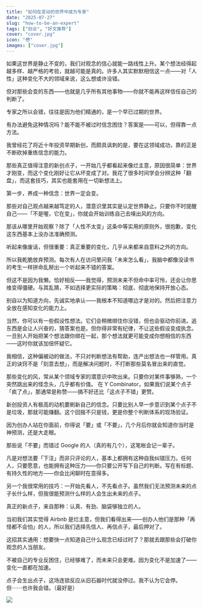 ```yaml
---
title: "如何在变动的世界中成为专家"
date: "2025-07-27"
slug: "how-to-be-an-expert"
tags: ["创业", "好文推荐"]
cover: "cover.jpg"
icon: "😎"
images: ["cover.jpg"]
---
```

如果这世界是静止不变的，我们对观念的信心就能一路线性上升。某个想法经得起越多样、越严格的考验，就越可能是真的。许多人其实默默相信这一点——对「人性」这种变化不大的领域来说，这么想或许没错。



但对那些会变的东西——也就是几乎所有其他事物——你就不能再这样信任自己的判断了。



专家之所以会错，往往是因为他们精通的，是一个早已过期的世界。



有办法避免这种情况吗？能不能不被过时信念困住？答案是——可以，但得靠一点方法。



我曾经花了将近十年投资早期新创，而颇具讽刺的是，要在这领域成功，靠的正是不断砍掉重练信念的能力。



那些真正值得注意的新创点子，一开始几乎都看起来像烂主意，原因很简单：世界才刚变，而这个变化刚好让它从坏变成了对。我花了很多时间学会分辨这种「翻盘」，而这套技巧，其实也能套用在一切新想法上。



第一步，养成一种信念：世界一定会变。



那些对自己观点越来越笃定的人，潜意识里其实是认定世界静止。只要你不时提醒自己——「不是喔，它在变」，你就会开始训练自己去嗅出风的方向。



那该从哪里开始观察？除了「人性不太变」这条中等实用的原则外，很抱歉，变化这东西基本上没办法准确预测。



听起来像废话，但很重要：真正重要的变化，几乎从来都来自意料之外的方向。



所以我乾脆放弃预测。每次有人在访问里问我「未来怎么看」，我脑中都像没读书的考生一样拼命乱掰出一个听起来不错的答案。



但这不是因为我懒。恰好相反——我觉得，预测未来不但命中率可怜，还会让你思维变得僵硬。与其乱猜，不如选择更实际的策略：彻底、彻底地保持开放心态。



别自以为知道方向，先诚实地承认——我根本不知道哪边才是对的。然后把注意力全放在感知变化的能力上。



当然，你可以有一些假设性想法。它们会稍微绑住你没错，但也会驱动你前进。追东西是会让人兴奋的，猜答案也是。但你得非常有纪律，不让这些假设变成执念。
一旦别人开始把某个想法跟你绑在一起，那个想法就更可能变成你想相信的东西——这时你就该加倍怀疑它。



我相信，这种偏被动的做法，不只对判断想法有帮助，连产出想法也一样管用。真正的诀窍不是「刻意去想」，而是解决问题时，不打断那些莫名冒出来的直觉。



那些变化的风，常从某个领域专家的潜意识中吹出来。只要你对某件事够熟，一个突然跳出来的怪念头，几乎都有价值。
在 Y Combinator，如果我们说某个点子「疯了点」，那通常是称赞——搞不好还比「这点子不错」更赞。



新创投资人有极高的动机要刷新自己的信念。只要比别人早一步意识到某个点子不是垃圾，那就可能赚翻。这个回报不只是钱，更是你整个判断体系的现场验证。



因为创办人站在你面前，你得说「要」或「不要」，几个月后你就会知道你当时是神预测，还是大走眼。



那些说「不要」而错过 Google 的人（真的有几个），这笔帐会记一辈子。



凡是对想法要「下注」而非只评论的人，基本上都拥有这种自我纠错压力。任何人，只要愿意，也能拥有这种压力——你只要公开写下自己的判断。写在有标题、有持久性的地方——你会比闲聊时在意得多。



另一个我很常用的技巧：一开始先看人，不先看点子。虽然我们无法预测未来的点子长什么样，但我很能预测什么样的人会生出未来的点子。



真正的新点子，来自那种：认真、有劲、脑袋够独立的人。



当初我们其实觉得 Airbnb 是烂主意，但我们看得出来——创办人他们是那种「再怪都不会怕」的人，所以我们选择先信人、再信点子，最后押对了。



这招其实通用：想要快一点知道自己什么观念已经过时了？那就去跟那些会打破你观念的人当朋友。



不被自己的专业反困住，已经够难了，而未来只会更难。因为变化不是加速了——变化一直都在加速。



点子会生出点子，这场连锁反应从旧石器时代就没停过。我不认为它会停。
但⋯⋯也许我会错。（最好是）




![](https://prod-files-secure.s3.us-west-2.amazonaws.com/112d0858-5090-4d34-a606-b75eb8d65fd2/46476355-9cf3-4e99-9b7a-3531bc426380/1000202064.png?X-Amz-Algorithm=AWS4-HMAC-SHA256&X-Amz-Content-Sha256=UNSIGNED-PAYLOAD&X-Amz-Credential=ASIAZI2LB4665SB6GP2C%2F20250919%2Fus-west-2%2Fs3%2Faws4_request&X-Amz-Date=20250919T074318Z&X-Amz-Expires=3600&X-Amz-Security-Token=IQoJb3JpZ2luX2VjEFUaCXVzLXdlc3QtMiJIMEYCIQCJx22ec%2BzcUS3jI%2BuHRqVZlwfD4vVOV9nsRephEKR2%2FQIhAPqRrjazX1quzmq7CTqtuGQVgGG4jAk94jXKHSX42To%2FKogECM7%2F%2F%2F%2F%2F%2F%2F%2F%2F%2FwEQABoMNjM3NDIzMTgzODA1IgxirB46oZ60C%2Fe4yaMq3AMdrCmmjkoNjh2X%2FmWc3%2FmNi1hoxo5um3coioxj964gXZIa2axFLevrQVPrby4Vw3gxsW98RDyFGUP2wAjBhr9ZEZqzQFHA7z9E6UgO9edsFrvQgRrz4ezvJ2A%2BTCT9f6dle8rGvlQgr9ypUMtWJKRXsoHad2cyN55q6px2C3wx4yTetNFkuJjXOftnClRmGh%2FqEMDrntqD7EKH8OHfHMrgZz1dkvJD7%2FtErkIFVoCFEhqAa4yUldY4qD37mChmPOifwc5U3BRuzcqIqP04PH5KIf7wiXMUuB3XMuo577%2FBjxU1Upt%2FUSCLHUKwkGko4sPLP%2FZqiIiJFLHU4vuvbdheXIwf5cJfY%2FaONE1lJY3U1IW%2BuJCVIWZdawVpAQ9%2B1KIUsFTPiranUB4n9DIrj2PJEHHiuLo0l6rNHd82QShg70DiZFkw4ttspipDkiIC6ufYygid2ANYl2%2F4UYJkSWnPW4cQoMdtfdx6na10g5KhYw%2FWXa%2FxTsEToDLWiObXElHtipGaFWP2MKOPHT76BgGuAXzLW9qVIxnmSS1exPaEq1ylBiiV1uOo7MuDeHtI7jncjMUkItok%2FYqvPvi1kih1D9I6nJCvnEplWSiK%2BkbvyplwJbQNxWebszFUszDet7PGBjqkAT%2FVx9P7x2XxEs26qolQH%2BsAn1mXpUiN3fY4yoTIIY6kfyCF4%2B2UZiLJikgxYv9HKbMv%2FNuykIbsqpYH3KmEGFvVyG346Kx7sUS7OhA9xV1sQJ5puopyUxD5M8aJKHmmGsrpAESHD8FV%2FyK2MEkhQA0SrdRdMomEg6ERLar1RLUOk%2BYA7YGF7UsP%2F2E3fu49WcW%2BC9DzCPFW83uIjtNfVk1dKkP6&X-Amz-Signature=8685059a8deecff57b16997f0ead3266b3c9c5d6a6fc56971fd37e82f6d8604e&X-Amz-SignedHeaders=host&x-amz-checksum-mode=ENABLED&x-id=GetObject)


